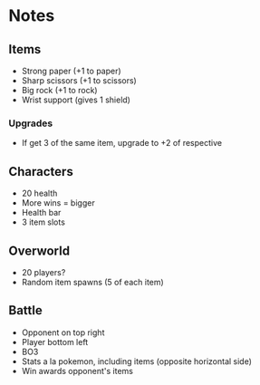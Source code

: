 # Notes

## Items
- Strong paper (+1 to paper)
- Sharp scissors (+1 to scissors)
- Big rock (+1 to rock)
- Wrist support (gives 1 shield)
### Upgrades
- If get 3 of the same item, upgrade to +2 of respective

## Characters
- 20 health
- More wins = bigger
- Health bar
- 3 item slots

## Overworld
- 20 players?
- Random item spawns (5 of each item)

## Battle
- Opponent on top right
- Player bottom left
- BO3
- Stats a la pokemon, including items (opposite horizontal side)
- Win awards opponent's items
